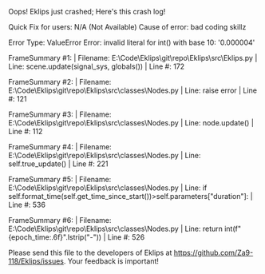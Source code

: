 Oops! Eklips just crashed;
Here's this crash log!

Quick Fix for users: N/A (Not Available)
Cause of error: bad coding skillz

Error Type: ValueError
Error: invalid literal for int() with base 10: '0.000004'

FrameSummary #1:
  | Filename: E:\Code\Eklips\git\repo\Eklips\src\Eklips.py
  | Line: scene.update(signal_sys, globals())
  | Line #: 172

FrameSummary #2:
  | Filename: E:\Code\Eklips\git\repo\Eklips\src\classes\Nodes.py
  | Line: raise error
  | Line #: 121

FrameSummary #3:
  | Filename: E:\Code\Eklips\git\repo\Eklips\src\classes\Nodes.py
  | Line: node.update()
  | Line #: 112

FrameSummary #4:
  | Filename: E:\Code\Eklips\git\repo\Eklips\src\classes\Nodes.py
  | Line: self.true_update()
  | Line #: 221

FrameSummary #5:
  | Filename: E:\Code\Eklips\git\repo\Eklips\src\classes\Nodes.py
  | Line: if self.format_time(self.get_time_since_start())>self.parameters["duration"]:
  | Line #: 536

FrameSummary #6:
  | Filename: E:\Code\Eklips\git\repo\Eklips\src\classes\Nodes.py
  | Line: return int(f"{epoch_time:.6f}".lstrip("-"))
  | Line #: 526


Please send this file to the developers of Eklips at https://github.com/Za9-118/Eklips/issues. 
Your feedback is important!